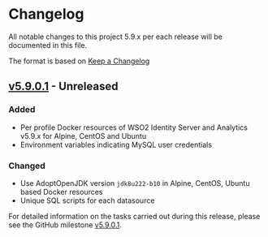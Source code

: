 # Changelog
All notable changes to this project 5.9.x per each release will be documented in this file.

The format is based on [Keep a Changelog](https://keepachangelog.com/en/1.0.0/)

## [v5.9.0.1] - Unreleased

### Added
- Per profile Docker resources of WSO2 Identity Server and Analytics v5.9.x for Alpine, CentOS and Ubuntu
- Environment variables indicating MySQL user credentials

### Changed
- Use AdoptOpenJDK version `jdk8u222-b10` in Alpine, CentOS, Ubuntu based Docker resources
- Unique SQL scripts for each datasource

For detailed information on the tasks carried out during this release, please see the GitHub milestone
[v5.9.0.1](https://github.com/wso2/docker-is/milestone/8).

[v5.9.0.1]: https://github.com/wso2/docker-is/compare/v5.8.0.3...v5.9.0.1
